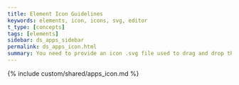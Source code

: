 ```yaml
---
title: Element Icon Guidelines
keywords: elements, icon, icons, svg, editor
t_type: [concepts]
tags: [elements]
sidebar: ds_apps_sidebar
permalink: ds_apps_icon.html
summary: You need to provide an icon .svg file used to drag and drop the element onto a page.
---
```

{% include custom/shared/apps_icon.md %}